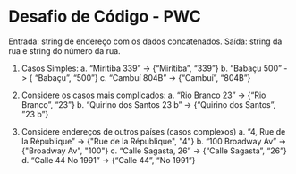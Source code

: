 # Desafio de Código - PWC

Entrada: string de endereço com os dados concatenados.
Saída: string da rua e string do número da rua.

1. Casos Simples:
a. “Miritiba 339” -> {“Miritiba”, “339”}
b. “Babaçu 500” -> { “Babaçu”, “500”}
c. “Cambuí 804B” -> {“Cambuí”, “804B”}

2. Considere os casos mais complicados:
a. “Rio Branco 23” -> {“Rio Branco”, “23”}
b. “Quirino dos Santos 23 b” -> {“Quirino dos Santos”, ”23 b”}

3. Considere endereços de outros países (casos complexos)
a. “4, Rue de la République” -> {"Rue de la République", "4"}
b. “100 Broadway Av” -> {"Broadway Av", "100"}
c. “Calle Sagasta, 26” -> {“Calle Sagasta”, “26”}
d. “Calle 44 No 1991” -> {“Calle 44”, “No 1991”}
